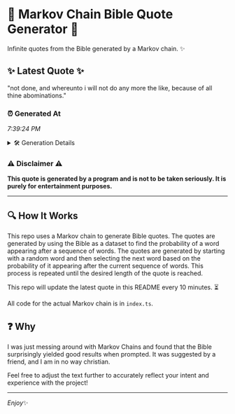 # 📖 Markov Chain Bible Quote Generator 📖

Infinite quotes from the Bible generated by a Markov chain. ✨

## ✨ Latest Quote ✨
"not done, and whereunto i will not do any more the like, because of all thine abominations."

### ⏰ Generated At
*7:39:24 PM*

<details>
    <summary>🛠️ Generation Details</summary>
    <p>
        <strong>🌱 Seed:</strong> not<br>
        <strong>🔄 Iterations:</strong> 16<br>
        <strong>📜 Context History:</strong><br>[ not ]: done,<br>[ not, done, ]: and<br>[ not, done,, and ]: whereunto<br>[ not, done,, and, whereunto ]: i<br>[ not, done,, and, whereunto, i ]: will<br>[ not, done,, and, whereunto, i, will ]: not<br>[ done,, and, whereunto, i, will, not ]: do<br>[ and, whereunto, i, will, not, do ]: any<br>[ whereunto, i, will, not, do, any ]: more<br>[ i, will, not, do, any, more ]: the<br>[ will, not, do, any, more, the ]: like,<br>[ not, do, any, more, the, like, ]: because<br>[ do, any, more, the, like,, because ]: of<br>[ any, more, the, like,, because, of ]: all<br>[ more, the, like,, because, of, all ]: thine<br>[ the, like,, because, of, all, thine ]: abominations.<br>
    </p>
</details>

### ⚠️ Disclaimer ⚠️
**This quote is generated by a program and is not to be taken seriously. It is purely for entertainment purposes.**

---

## 🔍 How It Works

This repo uses a Markov chain to generate Bible quotes. The quotes are generated by using the Bible as a dataset to find the probability of a word appearing after a sequence of words. The quotes are generated by starting with a random word and then selecting the next word based on the probability of it appearing after the current sequence of words. This process is repeated until the desired length of the quote is reached.

This repo will update the latest quote in this README every 10 minutes. ⏳

All code for the actual Markov chain is in `index.ts`.

## ❓ Why

I was just messing around with Markov Chains and found that the Bible surprisingly yielded good results when prompted. 
It was suggested by a friend, and I am in no way christian.

Feel free to adjust the text further to accurately reflect your intent and experience with the project!

---

*Enjoy*✨
